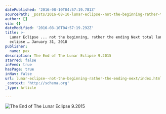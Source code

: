 ```yaml
---
datePublished: '2016-08-10T04:57:19.781Z'
sourcePath: _posts/2016-08-10-lunar-eclipse--not-the-beginning-rather-the-ending-next.md
author: []
via: {}
dateModified: '2016-08-10T04:57:19.292Z'
title: >-
  Lunar Eclipse ... not the beginning, rather the ending Next total lunar
  eclipse … January 31, 2018
publisher:
  name: pax
description: The End of The Lunar Eclipse 9.2015
starred: false
inFeed: true
hasPage: true
inNav: false
url: lunar-eclipse--not-the-beginning-rather-the-ending-next/index.html
_context: 'http://schema.org'
_type: Article

---
```

![The End of The Lunar Eclipse 9.2015](https://the-grid-user-content.s3-us-west-2.amazonaws.com/cb3bf0cd-3814-4b47-bfa5-76d2acea19ee.jpg)
